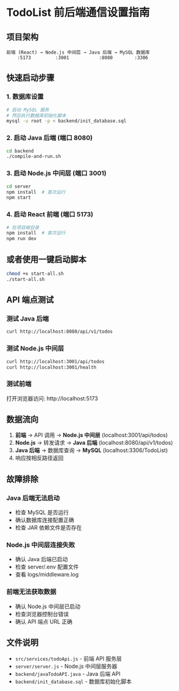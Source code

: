 # TodoList 前后端通信设置指南

## 项目架构
```
前端 (React) → Node.js 中间层 → Java 后端 → MySQL 数据库
    :5173         :3001           :8080        :3306
```

## 快速启动步骤

### 1. 数据库设置
```bash
# 启动 MySQL 服务
# 然后执行数据库初始化脚本
mysql -u root -p < backend/init_database.sql
```

### 2. 启动 Java 后端 (端口 8080)
```bash
cd backend
./compile-and-run.sh
```

### 3. 启动 Node.js 中间层 (端口 3001)
```bash
cd server
npm install  # 首次运行
npm start
```

### 4. 启动 React 前端 (端口 5173)
```bash
# 在项目根目录
npm install  # 首次运行
npm run dev
```

## 或者使用一键启动脚本
```bash
chmod +x start-all.sh
./start-all.sh
```

## API 端点测试

### 测试 Java 后端
```bash
curl http://localhost:8080/api/v1/todos
```

### 测试 Node.js 中间层
```bash
curl http://localhost:3001/api/todos
curl http://localhost:3001/health
```

### 测试前端
打开浏览器访问: http://localhost:5173

## 数据流向
1. **前端** → API 调用 → **Node.js 中间层** (localhost:3001/api/todos)
2. **Node.js** → 转发请求 → **Java 后端** (localhost:8080/api/v1/todos)
3. **Java 后端** → 数据库查询 → **MySQL** (localhost:3306/TodoList)
4. 响应按相反路径返回

## 故障排除

### Java 后端无法启动
- 检查 MySQL 是否运行
- 确认数据库连接配置正确
- 检查 JAR 依赖文件是否存在

### Node.js 中间层连接失败
- 确认 Java 后端已启动
- 检查 server/.env 配置文件
- 查看 logs/middleware.log

### 前端无法获取数据
- 确认 Node.js 中间层已启动
- 检查浏览器控制台错误
- 确认 API 端点 URL 正确

## 文件说明
- `src/services/todoApi.js` - 前端 API 服务层
- `server/server.js` - Node.js 中间层服务器
- `backend/javaTodoAPI.java` - Java 后端 API
- `backend/init_database.sql` - 数据库初始化脚本

